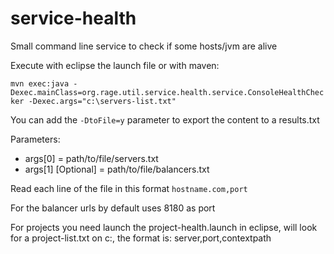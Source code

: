 service-health
==============

Small command line service to check if some hosts/jvm are alive

Execute with eclipse the launch file or with maven:

`mvn exec:java -Dexec.mainClass=org.rage.util.service.health.service.ConsoleHealthChecker -Dexec.args="c:\servers-list.txt"`

You can add the `-DtoFile=y` parameter to export the content to a results.txt

Parameters:
- args[0] = path/to/file/servers.txt
- args[1] [Optional] =  path/to/file/balancers.txt

Read each line of the file in this format `hostname.com,port`

For the balancer urls by default uses 8180 as port

For projects you need launch the project-health.launch in eclipse, will look for a project-list.txt on c:, the format is: server,port,contextpath
